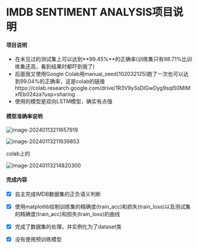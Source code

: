 # IMDB SENTIMENT ANALYSIS项目说明

#### 项目说明

- 在未见过的测试集上可以达到**99.45%**的正确率(训练集只有98.71%比训练集还高，看到结果时都吓到我了)
- 后面我又使用Google Colab用manual_seed(102032125)跑了一次也可以达到99.04%的正确率，这是colab的链接https://colab.research.google.com/drive/1R3V9ySsDlGwDyg9sql50MIMxfEb024za?usp=sharing
- 使用的模型是双向LSTM模型，确实有点强

#### 模型准确率说明

![image-20240113211657919](D:/project/wjord/notes/%E5%9B%BE%E7%89%87%E5%AD%98%E5%82%A8/image-20240113211657919.png)

![image-20240113211639853](D:/project/wjord/notes/%E5%9B%BE%E7%89%87%E5%AD%98%E5%82%A8/image-20240113211639853.png)

colab上的

![image-20240113214820300](./../../../wjord/notes/%E5%9B%BE%E7%89%87%E5%AD%98%E5%82%A8/image-20240113214820300.png)

#### 完成内容

- [x] 自主完成IMDB数据集的正负语义判断

- [x] 使用matplotlib绘制训练集的精确度(train_acc)和损失(train_loss)以及测试集的精确度(train_acc)和损失(train_loss)的曲线

- [x] 完成了数据集的处理，并实例化为了dataset类
- [x] 没有使用预训练模型